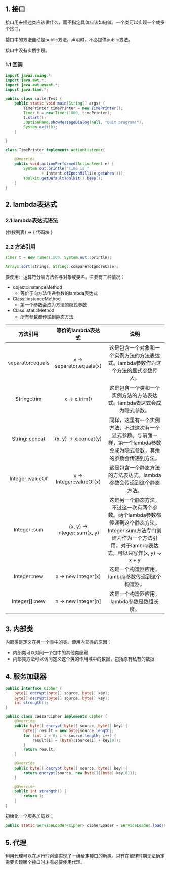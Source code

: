 ## 1. 接口

接口用来描述类应该做什么，而不指定具体应该如何做。一个类可以实现一个或多个接口。

接口中的方法自动是public方法，声明时，不必提供public方法。

接口中没有实例字段。

### 1.1 回调

```java
import javax.swing.*;
import java.awt.*;
import java.awt.event.*;
import java.time.*;

public class callerTest {
    public static void main(String[] args) {
        TimePrinter timePrinter = new TimePrinter();
        Timer t = new Timer(1000, timePrinter);
        t.start();
        JOptionPane.showMessageDialog(null, "Quit program!");
        System.exit(0);
    }

}

class TimePrinter implements ActionListener{

    @Override
    public void actionPerformed(ActionEvent e) {
        System.out.println("Time is "
                + Instant.ofEpochMilli(e.getWhen()));
        Toolkit.getDefaultToolkit().beep();
    }
}
```

## 2. lambda表达式

### 2.1 lambda表达式语法

(参数列表) -> { 代码块 } 

### 2.2 方法引用

```java
Timer t = new Timer(1000, System.out::println);

Arrays.sort(strings, String::compareToIgnoreCase);
```

要使用`::`运算符分隔方法名与对象或类名。主要有三种情况：

- object::instanceMethod  
  - 等价于向方法传递参数的lambda表达式
- Class::instanceMethod
  - 第一个参数会成为方法的隐式参数
- Class::staticMethod
  - 所有参数都传递到静态方法

|     方法引用      |      等价的lambda表达式      |                             说明                             |
| :---------------: | :--------------------------: | :----------------------------------------------------------: |
| separator::equals |   x -> separator.equals(x)   | 这是包含一个对象和一个实例方法的方法表达式。lambda参数作为这个方法的显式参数传入。 |
|   String::trim    |        x -> x.trim()         | 这是包含一个类和一个实例方法的方法表达式。lambda表达式会成为隐式参数。 |
|  String::concat   |    (x, y) -> x.concat(y)     | 同样，这里有一个实例方法，不过这次有一个显式参数。与前面一样，第一个lambda参数会成为隐式参数，其余的参数会传递到方法。 |
| Integer::valueOf  |   x -> Integer::valueOf(x)   | 这是包含一个静态方法的方法表达式。lambda参数会传递到这个静态方法。 |
|   Integer::sum    | (x, y) -> Integer::sum(x, y) | 这是另一个静态方法，不过这一次有两个参数。两个lambda参数都传递到这个静态方法。Integer.sum方法专门创建为作为一个方法引用。对于lambda表达式，可以只写作(x, y) -> x + y |
|   Integer::new    |     x -> new Integer(x)      |       这是一个构造器应用，lambda参数传递到这个构造器。       |
|  Integer[]::new   |     n -> new Integer[n]      |          这是一个构造器应用，lambda参数是数组长度。          |

## 3. 内部类

内部类是定义在另一个类中的类。使用内部类的原因：

- 内部类可以对同一个包中的其他类隐藏
- 内部类方法可以访问定义这个类的作用域中的数据，包括原有私有的数据



## 4. 服务加载器

```java
public interface Cipher {
    byte[] encrypt(byte[] source, byte[] key);
    byte[] decrypt(byte[] source, byte[] key);
    int strength();
}
```

```java
public class CaesarCipher implements Cipher {
    @Override
    public byte[] encrypt(byte[] source, byte[] key) {
        byte[] result = new byte[source.length];
        for (int i = 0; i < source.length; i++) {
            result[i] = (byte)(source[i] + key[0]);
        }
        return result;
    }

    @Override
    public byte[] decrypt(byte[] source, byte[] key) {
        return encrypt(source, new byte[]{(byte)-key[0]});
    }

    @Override
    public int strength() {
        return 1;
    }
}
```

初始化一个服务加载器：

```java
public static ServiceLoader<Cipher> cipherLoader = ServiceLoader.load(Cipher.class);
```

## 5. 代理

利用代理可以在运行时创建实现了一组给定接口的新类。只有在编译时期无法确定需要实现哪个接口时才有必要使用代理。


























